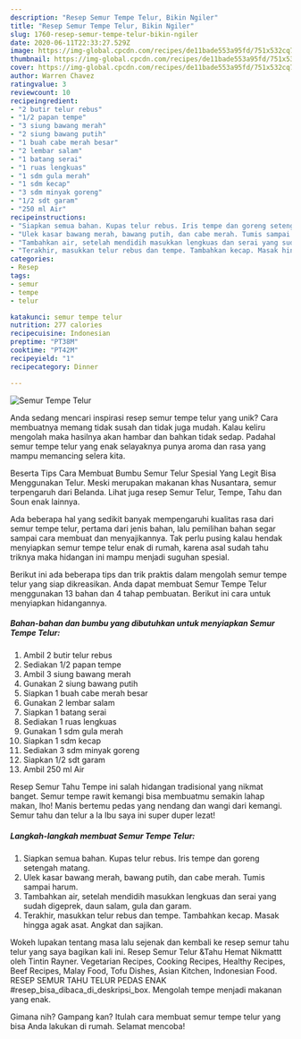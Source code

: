 ```yaml
---
description: "Resep Semur Tempe Telur, Bikin Ngiler"
title: "Resep Semur Tempe Telur, Bikin Ngiler"
slug: 1760-resep-semur-tempe-telur-bikin-ngiler
date: 2020-06-11T22:33:27.529Z
image: https://img-global.cpcdn.com/recipes/de11bade553a95fd/751x532cq70/semur-tempe-telur-foto-resep-utama.jpg
thumbnail: https://img-global.cpcdn.com/recipes/de11bade553a95fd/751x532cq70/semur-tempe-telur-foto-resep-utama.jpg
cover: https://img-global.cpcdn.com/recipes/de11bade553a95fd/751x532cq70/semur-tempe-telur-foto-resep-utama.jpg
author: Warren Chavez
ratingvalue: 3
reviewcount: 10
recipeingredient:
- "2 butir telur rebus"
- "1/2 papan tempe"
- "3 siung bawang merah"
- "2 siung bawang putih"
- "1 buah cabe merah besar"
- "2 lembar salam"
- "1 batang serai"
- "1 ruas lengkuas"
- "1 sdm gula merah"
- "1 sdm kecap"
- "3 sdm minyak goreng"
- "1/2 sdt garam"
- "250 ml Air"
recipeinstructions:
- "Siapkan semua bahan. Kupas telur rebus. Iris tempe dan goreng setengah matang."
- "Ulek kasar bawang merah, bawang putih, dan cabe merah. Tumis sampai harum."
- "Tambahkan air, setelah mendidih masukkan lengkuas dan serai yang sudah digeprek, daun salam, gula dan garam."
- "Terakhir, masukkan telur rebus dan tempe. Tambahkan kecap. Masak hingga agak asat. Angkat dan sajikan."
categories:
- Resep
tags:
- semur
- tempe
- telur

katakunci: semur tempe telur 
nutrition: 277 calories
recipecuisine: Indonesian
preptime: "PT38M"
cooktime: "PT42M"
recipeyield: "1"
recipecategory: Dinner

---
```



![Semur Tempe Telur](https://img-global.cpcdn.com/recipes/de11bade553a95fd/751x532cq70/semur-tempe-telur-foto-resep-utama.jpg)

Anda sedang mencari inspirasi resep semur tempe telur yang unik? Cara membuatnya memang tidak susah dan tidak juga mudah. Kalau keliru mengolah maka hasilnya akan hambar dan bahkan tidak sedap. Padahal semur tempe telur yang enak selayaknya punya aroma dan rasa yang mampu memancing selera kita.

Beserta Tips Cara Membuat Bumbu Semur Telur Spesial Yang Legit Bisa Menggunakan Telur. Meski merupakan makanan khas Nusantara, semur terpengaruh dari Belanda. Lihat juga resep Semur Telur, Tempe, Tahu dan Soun enak lainnya.

Ada beberapa hal yang sedikit banyak mempengaruhi kualitas rasa dari semur tempe telur, pertama dari jenis bahan, lalu pemilihan bahan segar sampai cara membuat dan menyajikannya. Tak perlu pusing kalau hendak menyiapkan semur tempe telur enak di rumah, karena asal sudah tahu triknya maka hidangan ini mampu menjadi suguhan spesial.


Berikut ini ada beberapa tips dan trik praktis dalam mengolah semur tempe telur yang siap dikreasikan. Anda dapat membuat Semur Tempe Telur menggunakan 13 bahan dan 4 tahap pembuatan. Berikut ini cara untuk menyiapkan hidangannya.

<!--inarticleads1-->

##### Bahan-bahan dan bumbu yang dibutuhkan untuk menyiapkan Semur Tempe Telur:

1. Ambil 2 butir telur rebus
1. Sediakan 1/2 papan tempe
1. Ambil 3 siung bawang merah
1. Gunakan 2 siung bawang putih
1. Siapkan 1 buah cabe merah besar
1. Gunakan 2 lembar salam
1. Siapkan 1 batang serai
1. Sediakan 1 ruas lengkuas
1. Gunakan 1 sdm gula merah
1. Siapkan 1 sdm kecap
1. Sediakan 3 sdm minyak goreng
1. Siapkan 1/2 sdt garam
1. Ambil 250 ml Air


Resep Semur Tahu Tempe ini salah hidangan tradisional yang nikmat banget. Semur tempe rawit kemangi bisa membuatmu semakin lahap makan, lho! Manis bertemu pedas yang nendang dan wangi dari kemangi. Semur tahu dan telur a la Ibu saya ini super duper lezat! 

<!--inarticleads2-->

##### Langkah-langkah membuat Semur Tempe Telur:

1. Siapkan semua bahan. Kupas telur rebus. Iris tempe dan goreng setengah matang.
1. Ulek kasar bawang merah, bawang putih, dan cabe merah. Tumis sampai harum.
1. Tambahkan air, setelah mendidih masukkan lengkuas dan serai yang sudah digeprek, daun salam, gula dan garam.
1. Terakhir, masukkan telur rebus dan tempe. Tambahkan kecap. Masak hingga agak asat. Angkat dan sajikan.


Wokeh lupakan tentang masa lalu sejenak dan kembali ke resep semur tahu telur yang saya bagikan kali ini. Resep Semur Telur &amp;Tahu Hemat Nikmattt oleh Tintin Rayner. Vegetarian Recipes, Cooking Recipes, Healthy Recipes, Beef Recipes, Malay Food, Tofu Dishes, Asian Kitchen, Indonesian Food. RESEP SEMUR TAHU TELUR PEDAS ENAK #resep_bisa_dibaca_di_deskripsi_box. Mengolah tempe menjadi makanan yang enak. 

Gimana nih? Gampang kan? Itulah cara membuat semur tempe telur yang bisa Anda lakukan di rumah. Selamat mencoba!
